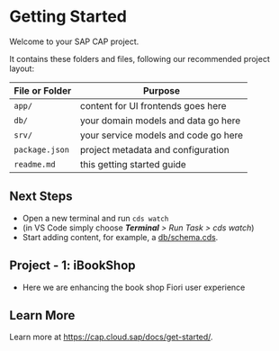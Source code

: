 # Getting Started

Welcome to your SAP CAP project.

It contains these folders and files, following our recommended project layout:

File or Folder | Purpose
---------|----------
`app/` | content for UI frontends goes here
`db/` | your domain models and data go here
`srv/` | your service models and code go here 
`package.json` | project metadata and configuration
`readme.md` | this getting started guide 


## Next Steps

- Open a new terminal and run `cds watch` 
- (in VS Code simply choose _**Terminal** > Run Task > cds watch_)
- Start adding content, for example, a [db/schema.cds](db/schema.cds).

## Project - 1: iBookShop
- Here we are enhancing the book shop Fiori user experience 

## Learn More

Learn more at https://cap.cloud.sap/docs/get-started/.
